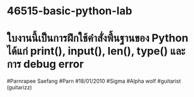 # 46515-basic-python-lab
# ใบงานนี้เป็นการฝึกใช้คำสั่งพื้นฐานของ Python ได้แก่ print(), input(), len(), type() และการ debug error
#Parnrapee Saefang
#Parn
#18/01/2010
#Sigma
#Alpha wolf
#guitarist (guitarizz)